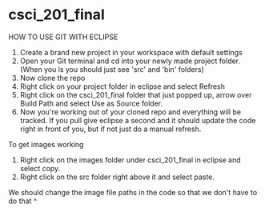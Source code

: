 csci_201_final
==============

HOW TO USE GIT WITH ECLIPSE

1. Create a brand new project in your workspace with default settings
2. Open your Git terminal and cd into your newly made project folder. (When you ls you should just see 'src' and 'bin' folders)
3. Now clone the repo
4. Right click on your project folder in eclipse and select Refresh
5. Right click on the csci_201_final folder that just popped up, arrow over Build Path and select Use as Source folder.
6. Now you're working out of your cloned repo and everything will be tracked. If you pull give eclipse a second and it should update the code right in front of you, but if not just do a manual refresh.

To get images working
1. Right click on the images folder under csci_201_final in eclipse and select copy.
2. Right click on the src folder right above it and select paste. 

We should change the image file paths in the code so that we don't have to do that ^

